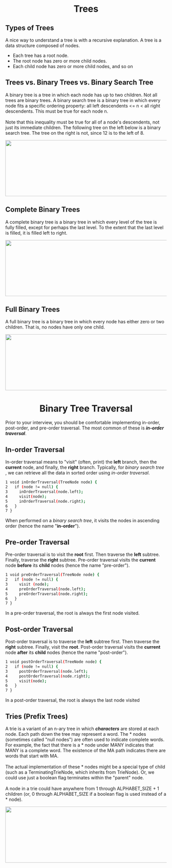 <h1 align = "center"> Trees </h1>

## Types of Trees 

A nice way to understand a tree is with a recursive explanation. A tree is a data structure composed of nodes. 
  - Each tree has a root node. 
  - The root node has zero or more child nodes. 
  - Each child node has zero or more child nodes, and so on

## Trees vs. Binary Trees vs. Binary Search Tree 
A binary tree is a tree in which each node has up to two children. Not all trees are binary trees. A binary search tree is a binary tree in which every node fits a specific ordering property: all left descendents <= n < all right descendents. This must be true for each node n. 
<br><br>
Note that this inequality must be true for all of a node's descendents, not just its immediate children. The following tree on the left below is a binary search tree. The tree on the right is not, since 12 is to the left of 8. 

<p align="center">

  <img width="600" height="175" src="https://user-images.githubusercontent.com/45834270/76126937-b881c400-6000-11ea-9fb3-bff888df13ca.png">

</p>

## Complete Binary Trees 
A complete binary tree is a binary tree in which every level of the tree is fully filled, except for perhaps the last level. To the extent that the last level is filled, it is filled left to right. 
<p align="center">

  <img width="600" height="175" src="https://user-images.githubusercontent.com/45834270/76127215-7016d600-6001-11ea-826b-cbebd3b40db4.png">

</p>

## Full Binary Trees 
A full binary tree is a binary tree in which every node has either zero or two children. That is, no nodes have only one child. 
<p align="center">

  <img width="600" height="175" src="https://user-images.githubusercontent.com/45834270/76127304-a0f70b00-6001-11ea-81fa-941643355ed8.png">

</p>

<h1 align = "center"> Binary Tree Traversal </h1>

Prior to your interview, you should be comfortable implementing in-order, post-order, and pre-order traversal. The most common of these is ***in-order traversal***. 

## In-order Traversal
In-order traversal means to "visit" (often, print) the **left** branch, then the **current** node, and finally, the **right** branch. Typically, for *binary search tree* , we can retrieve all the data in sorted order using *in-order traversal*. 
  ```sh
1 void inOrderTraversal(TreeNode node) { 
2   if (node != null) { 
3     inOrderTraversal(node.left); 
4     visit(node);
5     inOrderTraversal(node.right); 
6   } 
7 } 
```
When performed on a *binary search tree*, it visits the nodes in ascending order (hence the name "**in-order**"). 


## Pre-order Traversal
Pre-order traversal is to visit the **root** first. Then traverse the **left** subtree. Finally, traverse the **right** subtree. Pre-order traversal visits the **current** node **before** its **child** nodes (hence the name "pre-order"). 
  ```sh
1 void preOrderTraversal(TreeNode node) { 
2   if (node != null) { 
3     visit (node); 
4     preOrderTraversal(node.left); 
5     preOrderTraversal(node.right); 
6   } 
7 } 
```
In a pre-order traversal, the root is always the first node visited.


## Post-order Traversal
Post-order traversal is to traverse the **left** subtree first. Then traverse the **right** subtree. Finally, visit the **root**. Post-order traversal visits the **current** node **after** its **child** nodes (hence the name "post-order"). 
  ```sh
1 void postOrderTraversal(TreeNode node) { 
2   if (node != null) { 
3     postOrderTraversal(node.left);
4     postOrderTraversal(node.right); 
5     visit(node);
6   } 
7 } 
```
In a post-order traversal, the root is always the last node visited




## Tries (Prefix Trees) 
A trie is a variant of an n-ary tree in which ***characters*** are stored at each node. Each path down the tree may represent a word. The * nodes (sometimes called "null nodes") are often used to indicate complete words. For example, the fact that there is a * node under MANY indicates that MANY is a complete word. The existence of the MA path indicates there are words that start with MA. <br><br>
The actual implementation of these * nodes might be a special type of child (such as a TerminatingTrieNode, which inherits from TrieNode). Or, we could use just a boolean flag terminates within the "parent" node. <br><br>
A node in a trie could have anywhere from 1 through ALPHABET_SIZE + 1 children (or, 0 through ALPHABET_SIZE if a boolean flag is used instead of a * node). 
<p align="center">

  <img width="600" height="175" src="https://user-images.githubusercontent.com/45834270/76141120-9c623f00-6061-11ea-8aad-dbba455c2b03.png">

</p>
